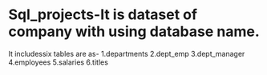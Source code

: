 # Sql_projects-It is dataset of company with using database name.
It includessix tables are as-
1.departments
2.dept_emp
3.dept_manager
4.employees
5.salaries
6.titles
